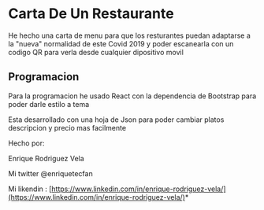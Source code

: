 # Carta De Un Restaurante

He hecho una carta de menu para que los resturantes puedan adaptarse a la "nueva" normalidad de este Covid 2019 y poder escanearla con un codigo QR para verla desde cualquier dipositivo movil


## Programacion

Para la programacion he usado React con la dependencia de Bootstrap para poder darle estilo a tema 

Esta desarrollado con una hoja de Json para poder cambiar platos descripcion y precio mas facilmente 




 Hecho por:  
 
 Enrique Rodriguez Vela
 
 Mi twitter @enriquetecfan
 
 Mi likendin : [https://www.linkedin.com/in/enrique-rodriguez-vela/](https://www.linkedin.com/in/enrique-rodriguez-vela/)*
